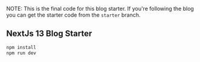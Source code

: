 NOTE: This is the final code for this blog starter. If you're following the blog you can get the starter code from the `starter` branch.

## NextJs 13 Blog Starter

```bash
npm install
npm run dev
```
